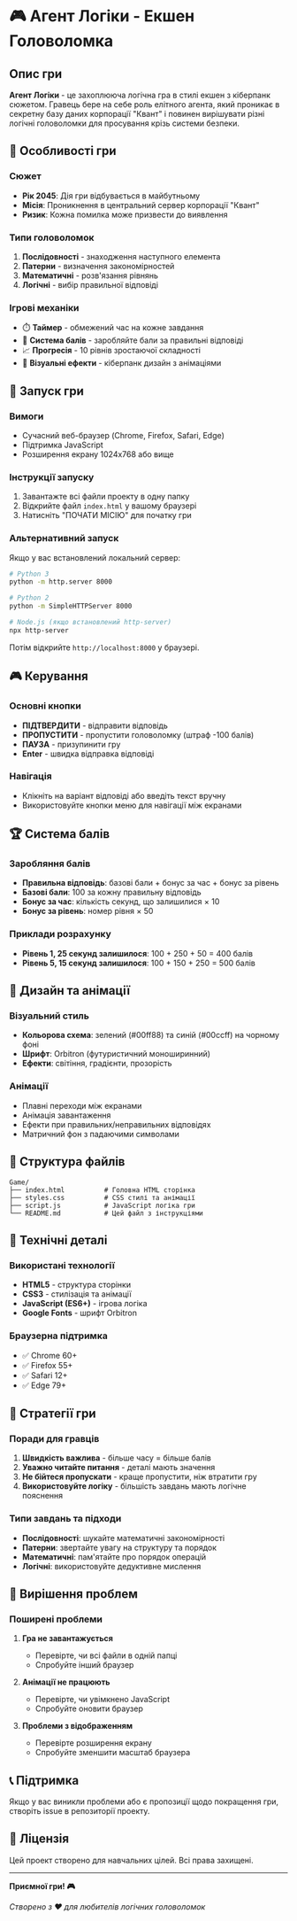 # 🎮 Агент Логіки - Екшен Головоломка

## Опис гри

**Агент Логіки** - це захоплююча логічна гра в стилі екшен з кіберпанк сюжетом. Гравець бере на себе роль елітного агента, який проникає в секретну базу даних корпорації "Квант" і повинен вирішувати різні логічні головоломки для просування крізь системи безпеки.

## 🎯 Особливості гри

### Сюжет
- **Рік 2045**: Дія гри відбувається в майбутньому
- **Місія**: Проникнення в центральний сервер корпорації "Квант"
- **Ризик**: Кожна помилка може призвести до виявлення

### Типи головоломок
1. **Послідовності** - знаходження наступного елемента
2. **Патерни** - визначення закономірностей
3. **Математичні** - розв'язання рівнянь
4. **Логічні** - вибір правильної відповіді

### Ігрові механіки
- ⏱️ **Таймер** - обмежений час на кожне завдання
- 🎯 **Система балів** - заробляйте бали за правильні відповіді
- 📈 **Прогресія** - 10 рівнів зростаючої складності
- 🎨 **Візуальні ефекти** - кіберпанк дизайн з анімаціями

## 🚀 Запуск гри

### Вимоги
- Сучасний веб-браузер (Chrome, Firefox, Safari, Edge)
- Підтримка JavaScript
- Розширення екрану 1024x768 або вище

### Інструкції запуску
1. Завантажте всі файли проекту в одну папку
2. Відкрийте файл `index.html` у вашому браузері
3. Натисніть "ПОЧАТИ МІСІЮ" для початку гри

### Альтернативний запуск
Якщо у вас встановлений локальний сервер:
```bash
# Python 3
python -m http.server 8000

# Python 2
python -m SimpleHTTPServer 8000

# Node.js (якщо встановлений http-server)
npx http-server
```

Потім відкрийте `http://localhost:8000` у браузері.

## 🎮 Керування

### Основні кнопки
- **ПІДТВЕРДИТИ** - відправити відповідь
- **ПРОПУСТИТИ** - пропустити головоломку (штраф -100 балів)
- **ПАУЗА** - призупинити гру
- **Enter** - швидка відправка відповіді

### Навігація
- Клікніть на варіант відповіді або введіть текст вручну
- Використовуйте кнопки меню для навігації між екранами

## 🏆 Система балів

### Заробляння балів
- **Правильна відповідь**: базові бали + бонус за час + бонус за рівень
- **Базові бали**: 100 за кожну правильну відповідь
- **Бонус за час**: кількість секунд, що залишилися × 10
- **Бонус за рівень**: номер рівня × 50

### Приклади розрахунку
- **Рівень 1, 25 секунд залишилося**: 100 + 250 + 50 = 400 балів
- **Рівень 5, 15 секунд залишилося**: 100 + 150 + 250 = 500 балів

## 🎨 Дизайн та анімації

### Візуальний стиль
- **Кольорова схема**: зелений (#00ff88) та синій (#00ccff) на чорному фоні
- **Шрифт**: Orbitron (футуристичний моноширинний)
- **Ефекти**: світіння, градієнти, прозорість

### Анімації
- Плавні переходи між екранами
- Анімація завантаження
- Ефекти при правильних/неправильних відповідях
- Матричний фон з падаючими символами

## 📁 Структура файлів

```
Game/
├── index.html          # Головна HTML сторінка
├── styles.css          # CSS стилі та анімації
├── script.js           # JavaScript логіка гри
└── README.md           # Цей файл з інструкціями
```

## 🔧 Технічні деталі

### Використані технології
- **HTML5** - структура сторінки
- **CSS3** - стилізація та анімації
- **JavaScript (ES6+)** - ігрова логіка
- **Google Fonts** - шрифт Orbitron

### Браузерна підтримка
- ✅ Chrome 60+
- ✅ Firefox 55+
- ✅ Safari 12+
- ✅ Edge 79+

## 🎯 Стратегії гри

### Поради для гравців
1. **Швидкість важлива** - більше часу = більше балів
2. **Уважно читайте питання** - деталі мають значення
3. **Не бійтеся пропускати** - краще пропустити, ніж втратити гру
4. **Використовуйте логіку** - більшість завдань мають логічне пояснення

### Типи завдань та підходи
- **Послідовності**: шукайте математичні закономірності
- **Патерни**: звертайте увагу на структуру та порядок
- **Математичні**: пам'ятайте про порядок операцій
- **Логічні**: використовуйте дедуктивне мислення

## 🐛 Вирішення проблем

### Поширені проблеми
1. **Гра не завантажується**
   - Перевірте, чи всі файли в одній папці
   - Спробуйте інший браузер

2. **Анімації не працюють**
   - Перевірте, чи увімкнено JavaScript
   - Спробуйте оновити браузер

3. **Проблеми з відображенням**
   - Перевірте розширення екрану
   - Спробуйте зменшити масштаб браузера

## 📞 Підтримка

Якщо у вас виникли проблеми або є пропозиції щодо покращення гри, створіть issue в репозиторії проекту.

## 📄 Ліцензія

Цей проект створено для навчальних цілей. Всі права захищені.

---

**Приємної гри! 🎮**

*Створено з ❤️ для любителів логічних головоломок* 